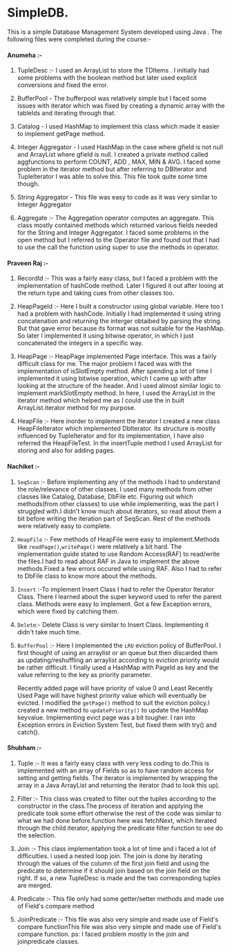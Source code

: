 # SimpleDB.  
This is a simple Database Management System developed using Java . The following files were completed during the course:-

#### Anumeha :-

1) TupleDesc :- I used an ArrayList to store the TDItems . I initially had some problems with the boolean method but later used explicit conversions and 
fixed the error.

2) BufferPool - The bufferpool was relatively simple but I faced some issues with iterator which was fixed by creating a dynamic array with the tableIds and iterating through 
that.
3) Catalog - I used HashMap to implement this class which made it easier to implement getPage method.

4) Integer Aggregator - I used HashMap in the case where gfield is not null and ArrayList where gfield is null. I created a private method called aggfunctions to perform COUNT, ADD , MAX, MIN & AVG. I faced some problem in the iterator method but after referring to DBIterator and TupleIterator I was able to solve this. This file took quite some time though.

5. String Aggregator - This file was easy to code as it was very similar to Integer Aggregator

6) Aggregate :- The Aggregation operator computes an aggregate. This class mostly contained methods which returned various fields needed for the 
String and Integer Aggregator. I faced some problems in the open method but I referred to the Operator file and found out that I had to use 
the call the function using super to use the methods in operator.


#### Praveen Raj :-

1. RecordId :- This was a fairly easy class, but I faced a problem with the implementation of hashCode method. Later I figured it out after looing at the return type and taking cues from other classes too.

2. HeapPageId :- Here I built a constructor using global variable. Here too I had a problem with hashCode. Initially I had implemented it using string concatenation and returning the interger obtaibed by parsing the string. But that gave error because its format was not suitable for the HashMap. So later I implemented it using bitwise operator, in which I just concatenated the integers in a specific way.

3. HeapPage :- HeapPage implemented Page interface. This was a fairly difficult class for me. The major problem I faced was with the implementation of isSlotEmpty method. After spending a lot of time I implemented it using bitwise operation, which I came up with after looking at the structure of the header. And I used almost similar logic to implement markSlotEmpty method. In here, I used the ArrayList in the iterator method which helped me as I could use the in built ArrayList.iterator method for my purpose.

4. HeapFile :- Here inorder to implement the iterator I created a new class HeapFileIterator which implemented DbIterator. Its structure is mostly influenced by TupleIterator and for its implementation, I have also referred the HeapFileTest. In the insertTuple method I used ArrayList for storing and also for adding pages.

#### Nachiket :-

1. ```SeqScan``` :- Before implementing any of the methods I had to understand the role/relevance of other classes.  I used many methods from other classes like Catalog, Database, DbFile etc. Figuring out which methods(from other classes) to use while  implementing, was the part I struggled with.I didn't know much about iterators, so read about them a bit before writing the iteration part of SeqScan. Rest of the methods were relatively easy to complete.

2. ```HeapFile``` :- Few methods of HeapFile were easy to implement.Methods like  ```readPage()```,```writePage()``` were relatively a bit hard. The implementation guide stated to use Random Access(RAF) to read/write the files.I had to read about RAF in Java to implement the above methods.Fixed a few errors occured while using RAF. Also I had to refer to DbFile class to know more about the methods.

3. ```Insert``` :-To implement Insert Class I had to refer the Operator Iterator Class. There I learned about the super keyword used to refer the parent class. Methods were easy to implement. Got a few Exception errors, which were fixed by catching them.

4. ```Delete```:- Delete Class is very similar to Insert Class. Implementing it didn't take much time.

5. ```BufferPool``` :- Here I implemented the ```LRU``` eviction policy of BufferPool. I first thought of using an arraylist or an queue but then discarded them as updating/reshuffling an arraylist according to eviction priority would be rather difficult. I finally used a HashMap with PageId as key and the value referring to the key as priority parameter.

   Recently added page will have priority of value 0 and Least Recently Used Page will have highest priority value which will eventually be evicted. I modified the ```getPage()``` method to suit the eviction policy.I created a new method to ```updatePriority()``` to update the HashMap keyvalue. Implementing evict page was a bit tougher. I ran into Exception errors in Eviction System Test, but fixed them with try() and catch().
   
#### Shubham :-

1. Tuple :- It was a fairly easy class with very less coding to do.This is implemented with an array of Fields so as to have random access for setting and getting fields. The iterator is implemented by wrapping the array in a Java ArrayList and returning the iterator (had to look this up).

2. Filter :- This class was created to filter out the tuples according to the constructor in the class.The process of iteration and applying the predicate took some effort otherwise the rest of the code was similar to what we had done before.function here was fetchNext, which iterated through the child iterator, applying the predicate filter function to see do the selection.


3. Join :- This class implementation took a lot of time and i faced a lot of difficulties. i used a nested loop join. The join is done by iterating through the values of the column of the first join field and using the predicate to determine if it should join based on the join field on the right. If so, a new TupleDesc is made and the two corresponding tuples are merged.

4. Predicate :- This file only had some getter/setter methods and made use of Field's compare method

5. JoinPredicate :- This file was also very simple and made use of Field's compare functionThis file was also very simple and made use of Field's compare function.
ps: I faced problem mostly in the join and joinpredicate classes.

